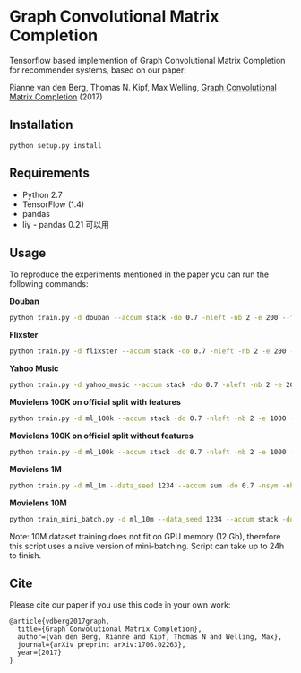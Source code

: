 # Graph Convolutional Matrix Completion

Tensorflow based implemention of Graph Convolutional Matrix Completion for recommender systems, based on our paper:

Rianne van den Berg, Thomas N. Kipf, Max Welling, [Graph Convolutional Matrix Completion](https://arxiv.org/abs/1706.02263) (2017)

## Installation

```python setup.py install```

## Requirements

  * Python 2.7
  * TensorFlow (1.4)
  * pandas
  * liy - pandas 0.21 可以用

## Usage

To reproduce the experiments mentioned in the paper you can run the following commands:


**Douban**
```bash
python train.py -d douban --accum stack -do 0.7 -nleft -nb 2 -e 200 --features --feat_hidden 64 --testing 
```

**Flixster**
```bash
python train.py -d flixster --accum stack -do 0.7 -nleft -nb 2 -e 200 --features --feat_hidden 64 --testing
```

**Yahoo Music**
```bash
python train.py -d yahoo_music --accum stack -do 0.7 -nleft -nb 2 -e 200 --features --feat_hidden 64 --testing
```

**Movielens 100K on official split with features**
```bash
python train.py -d ml_100k --accum stack -do 0.7 -nleft -nb 2 -e 1000 --features --feat_hidden 10 --testing
```

**Movielens 100K on official split without features**
```bash
python train.py -d ml_100k --accum stack -do 0.7 -nleft -nb 2 -e 1000 --testing
```

**Movielens 1M**
```bash
python train.py -d ml_1m --data_seed 1234 --accum sum -do 0.7 -nsym -nb 2 -e 3500 --testing
```

**Movielens 10M** 
```bash
python train_mini_batch.py -d ml_10m --data_seed 1234 --accum stack -do 0.3 -nsym -nb 4 -e 20 --testing 
```
Note: 10M dataset training does not fit on GPU memory (12 Gb), therefore this script uses a naive version of mini-batching.
Script can take up to 24h to finish.

## Cite

Please cite our paper if you use this code in your own work:

```
@article{vdberg2017graph,
  title={Graph Convolutional Matrix Completion},
  author={van den Berg, Rianne and Kipf, Thomas N and Welling, Max},
  journal={arXiv preprint arXiv:1706.02263},
  year={2017}
}
```
